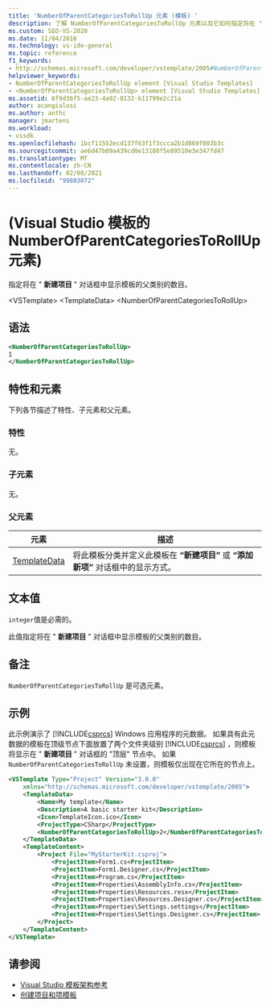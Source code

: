 ```yaml
---
title: 'NumberOfParentCategoriesToRollUp 元素 (模板) '
description: 了解 NumberOfParentCategoriesToRollUp 元素以及它如何指定将在 "新建项目" 对话框中显示模板的父类别的数目。
ms.custom: SEO-VS-2020
ms.date: 11/04/2016
ms.technology: vs-ide-general
ms.topic: reference
f1_keywords:
- http://schemas.microsoft.com/developer/vstemplate/2005#NumberOfParentCategoriesToRollUp
helpviewer_keywords:
- NumberOfParentCategoriesToRollUp element [Visual Studio Templates]
- <NumberOfParentCategoriesToRollUp> element [Visual Studio Templates]
ms.assetid: 6f9d36f5-ae23-4a92-8132-b11799e2c21a
author: acangialosi
ms.author: anthc
manager: jmartens
ms.workload:
- vssdk
ms.openlocfilehash: 1bcf11552ecd137f63f1f3ccca2b1d869f003b3c
ms.sourcegitcommit: ae6d47b09a439cd0e13180f5e89510e3e347fd47
ms.translationtype: MT
ms.contentlocale: zh-CN
ms.lasthandoff: 02/08/2021
ms.locfileid: "99883072"
---
```

# <a name="numberofparentcategoriestorollup-element-visual-studio-templates"></a> (Visual Studio 模板的 NumberOfParentCategoriesToRollUp 元素) 
指定将在 " **新建项目** " 对话框中显示模板的父类别的数目。

 \<VSTemplate> \<TemplateData>
 \<NumberOfParentCategoriesToRollUp>

## <a name="syntax"></a>语法

```xml
<NumberOfParentCategoriesToRollUp>
1
</NumberOfParentCategoriesToRollUp>
```

## <a name="attributes-and-elements"></a>特性和元素
 下列各节描述了特性、子元素和父元素。

### <a name="attributes"></a>特性
 无。

### <a name="child-elements"></a>子元素
 无。

### <a name="parent-elements"></a>父元素

|元素|描述|
|-------------|-----------------|
|[TemplateData](../extensibility/templatedata-element-visual-studio-templates.md)|将此模板分类并定义此模板在 **“新建项目”** 或 **“添加新项”** 对话框中的显示方式。|

## <a name="text-value"></a>文本值
 `integer`值是必需的。

 此值指定将在 " **新建项目** " 对话框中显示模板的父类别的数目。

## <a name="remarks"></a>备注
 `NumberOfParentCategoriesToRollUp` 是可选元素。

## <a name="example"></a>示例
 此示例演示了 [!INCLUDE[csprcs](../data-tools/includes/csprcs_md.md)] Windows 应用程序的元数据。 如果具有此元数据的模板在顶级节点下面放置了两个文件夹级别 [!INCLUDE[csprcs](../data-tools/includes/csprcs_md.md)] ，则模板将显示在 " **新建项目** " 对话框的 "顶层" 节点中。 如果 `NumberOfParentCategoriesToRollUp` 未设置，则模板仅出现在它所在的节点上。

```xml
<VSTemplate Type="Project" Version="3.0.0"
    xmlns="http://schemas.microsoft.com/developer/vstemplate/2005">
    <TemplateData>
        <Name>My template</Name>
        <Description>A basic starter kit</Description>
        <Icon>TemplateIcon.ico</Icon>
        <ProjectType>CSharp</ProjectType>
        <NumberOfParentCategoriesToRollUp>2</NumberOfParentCategoriesToRollUp>
    </TemplateData>
    <TemplateContent>
        <Project File="MyStarterKit.csproj">
            <ProjectItem>Form1.cs<ProjectItem>
            <ProjectItem>Form1.Designer.cs</ProjectItem>
            <ProjectItem>Program.cs</ProjectItem>
            <ProjectItem>Properties\AssemblyInfo.cs</ProjectItem>
            <ProjectItem>Properties\Resources.resx</ProjectItem>
            <ProjectItem>Properties\Resources.Designer.cs</ProjectItem>
            <ProjectItem>Properties\Settings.settings</ProjectItem>
            <ProjectItem>Properties\Settings.Designer.cs</ProjectItem>
        </Project>
    </TemplateContent>
</VSTemplate>
```

## <a name="see-also"></a>请参阅
- [Visual Studio 模板架构参考](../extensibility/visual-studio-template-schema-reference.md)
- [创建项目和项模板](../ide/creating-project-and-item-templates.md)
